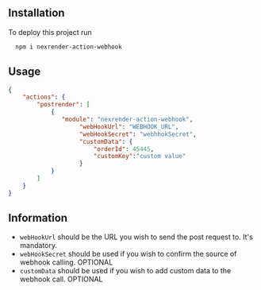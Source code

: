 
## Installation

To deploy this project run

```bash
  npm i nexrender-action-webhook
```


## Usage

```json
{
    "actions": {
        "postrender": [
            {
               "module": "nexrender-action-webhook",
                    "webHookUrl": "WEBHOOK_URL",
                    "webHookSecret": "webhhokSecret",
                    "customData": {
                        "orderId": 45445,
                        "customKey":"custom value"
                    }
            }
        ]
    }
}
```

## Information

- `webHookUrl` should be the URL you wish to send the post request to. It's mandatory.
- `webHookSecret` should be used if you wish to confirm the source of webhook calling. OPTIONAL
- `customData` should be used if you wish to add custom data to the webhook call. OPTIONAL

